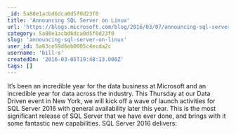 ```yaml
---
_id: 5a88e1acbd6dca0d5f0d23f0
title: 'Announcing SQL Server on Linux'
url: 'https://blogs.microsoft.com/blog/2016/03/07/announcing-sql-server-on-linux/'
category: 5a88e1acbd6dca0d5f0d23f0
slug: 'announcing-sql-server-on-linux'
user_id: 5a83ce59d6eb0005c4ecda2c
username: 'bill-s'
createdOn: '2016-03-05T19:48:13.000Z'
tags: []
---
```


It’s been an incredible year for the data business at Microsoft and an incredible year for data across the industry. This Thursday at our Data Driven event in New York, we will kick off a wave of launch activities for SQL Server 2016 with general availability later this year. This is the most significant release of SQL Server that we have ever done, and brings with it some fantastic new capabilities. SQL Server 2016 delivers:
